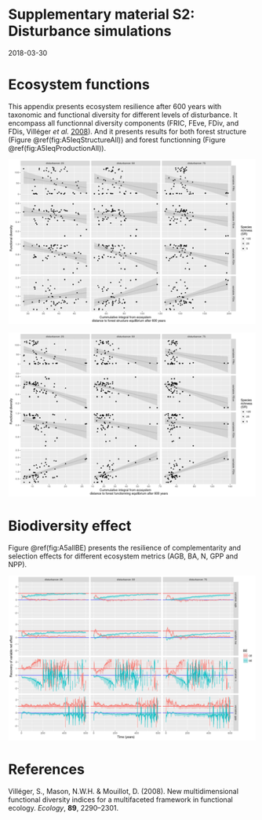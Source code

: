 Supplementary material S2: Disturbance simulations
================
2018-03-30

Ecosystem functions
===================

This appendix presents ecosystem resilience after 600 years with taxonomic and functional diversity for different levels of disturbance. It encompass all functionnal diversity components (FRIC, FEve, FDiv, and FDis, Villéger *et al.* [2008](#ref-villeger_new_2008)). And it presents results for both forest structure (Figure @ref(fig:A5IeqStructureAll)) and forest functionning (Figure @ref(fig:A5IeqProductionAll)).

![Ecosystem resilience after 600 years with taxonomic and functional diversity for different levels of disturbance. Cummulative integral from ecosystem distance to forest structure equilibrium after 600 years was represented against functional diversity (FRIC, FEve, FDiv, and FDis, Villéger *et al.* [2008](#ref-villeger_new_2008)) for different level of disturbance (25, 50 and 75% of total basal area); dot shapes represents the species richness.](S2_files/figure-markdown_github/A5IeqStructureAll-1.png)

![Ecosystem resilience after 600 years with taxonomic and functional diversity for different levels of disturbance. Cummulative integral from ecosystem distance to forest functionning equilibrium after 600 years was represented against functional diversity (FRIC, FEve, FDiv, and FDis, Villéger *et al.* [2008](#ref-villeger_new_2008)) for different level of disturbance (25, 50 and 75% of total basal area); dot shapes represents the species richness.](S2_files/figure-markdown_github/A5IeqProductionAll-1.png)

Biodiversity effect
===================

Figure @ref(fig:A5allBE) presents the resilience of complementarity and selection effects for different ecosystem metrics (AGB, BA, N, GPP and NPP).

![Resilience of complementarity and selection effects. Complementarity effect (CE) and selection effect (SE) where normalized by control net effect (NEc), thus measuring their resilience over time for different ecosystem variables (AGB, BA, N, GPP).](S2_files/figure-markdown_github/A5allBE-1.png)

References
==========

Villéger, S., Mason, N.W.H. & Mouillot, D. (2008). New multidimensional functional diversity indices for a multifaceted framework in functional ecology. *Ecology*, **89**, 2290–2301.
